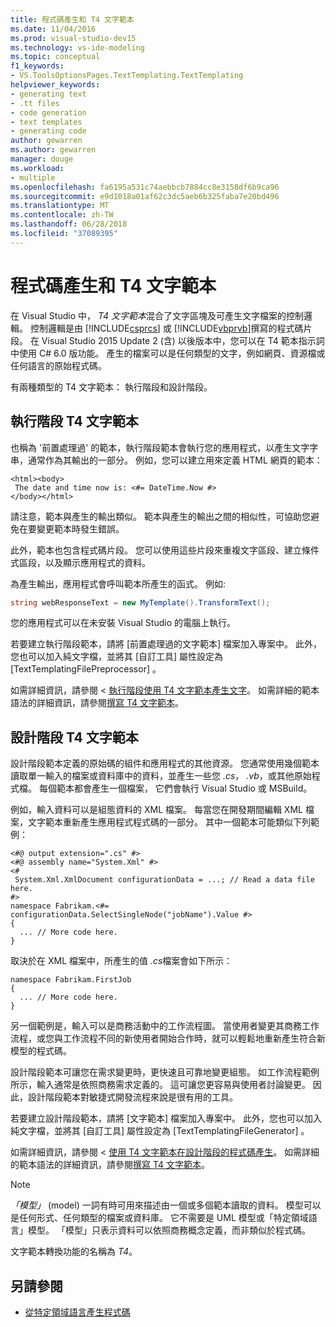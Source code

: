 ```yaml
---
title: 程式碼產生和 T4 文字範本
ms.date: 11/04/2016
ms.prod: visual-studio-dev15
ms.technology: vs-ide-modeling
ms.topic: conceptual
f1_keywords:
- VS.ToolsOptionsPages.TextTemplating.TextTemplating
helpviewer_keywords:
- generating text
- .tt files
- code generation
- text templates
- generating code
author: gewarren
ms.author: gewarren
manager: douge
ms.workload:
- multiple
ms.openlocfilehash: fa6195a531c74aebbcb7884cc8e3158df6b9ca96
ms.sourcegitcommit: e9d1018a01af62c3dc5aeb6b325faba7e20bd496
ms.translationtype: MT
ms.contentlocale: zh-TW
ms.lasthandoff: 06/28/2018
ms.locfileid: "37089395"
---
```

# <a name="code-generation-and-t4-text-templates"></a>程式碼產生和 T4 文字範本

在 Visual Studio 中， *T4 文字範本*混合了文字區塊及可產生文字檔案的控制邏輯。 控制邏輯是由 [!INCLUDE[csprcs](../data-tools/includes/csprcs_md.md)] 或 [!INCLUDE[vbprvb](../code-quality/includes/vbprvb_md.md)]撰寫的程式碼片段。 在 Visual Studio 2015 Update 2 (含) 以後版本中，您可以在 T4 範本指示詞中使用 C# 6.0 版功能。 產生的檔案可以是任何類型的文字，例如網頁、資源檔或任何語言的原始程式碼。

有兩種類型的 T4 文字範本： 執行階段和設計階段。

## <a name="run-time-t4-text-templates"></a>執行階段 T4 文字範本

也稱為 '前置處理過' 的範本，執行階段範本會執行您的應用程式，以產生文字字串，通常作為其輸出的一部分。 例如，您可以建立用來定義 HTML 網頁的範本：

```
<html><body>
 The date and time now is: <#= DateTime.Now #>
</body></html>
```

請注意，範本與產生的輸出類似。 範本與產生的輸出之間的相似性，可協助您避免在要變更範本時發生錯誤。

此外，範本也包含程式碼片段。 您可以使用這些片段來重複文字區段、建立條件式區段，以及顯示應用程式的資料。

為產生輸出，應用程式會呼叫範本所產生的函式。 例如: 

```csharp
string webResponseText = new MyTemplate().TransformText();
```

您的應用程式可以在未安裝 Visual Studio 的電腦上執行。

若要建立執行階段範本，請將 [前置處理過的文字範本]  檔案加入專案中。 此外，您也可以加入純文字檔，並將其 [自訂工具]  屬性設定為 [TextTemplatingFilePreprocessor] 。

如需詳細資訊，請參閱 <<c0> [ 執行階段使用 T4 文字範本產生文字](../modeling/run-time-text-generation-with-t4-text-templates.md)。 如需詳細的範本語法的詳細資訊，請參閱[撰寫 T4 文字範本](../modeling/writing-a-t4-text-template.md)。

## <a name="design-time-t4-text-templates"></a>設計階段 T4 文字範本

設計階段範本定義的原始碼的組件和應用程式的其他資源。 您通常使用幾個範本讀取單一輸入的檔案或資料庫中的資料，並產生一些您 *.cs*， *.vb*，或其他原始程式檔。 每個範本都會產生一個檔案， 它們會執行 Visual Studio 或 MSBuild。

例如，輸入資料可以是組態資料的 XML 檔案。 每當您在開發期間編輯 XML 檔案，文字範本重新產生應用程式程式碼的一部分。 其中一個範本可能類似下列範例：

```
<#@ output extension=".cs" #>
<#@ assembly name="System.Xml" #>
<#
 System.Xml.XmlDocument configurationData = ...; // Read a data file here.
#>
namespace Fabrikam.<#= configurationData.SelectSingleNode("jobName").Value #>
{
  ... // More code here.
}
```

取決於在 XML 檔案中，所產生的值 *.cs*檔案會如下所示：

```
namespace Fabrikam.FirstJob
{
  ... // More code here.
}
```

另一個範例是，輸入可以是商務活動中的工作流程圖。 當使用者變更其商務工作流程，或您與工作流程不同的新使用者開始合作時，就可以輕鬆地重新產生符合新模型的程式碼。

設計階段範本可讓您在需求變更時，更快速且可靠地變更組態。 如工作流程範例所示，輸入通常是依照商務需求定義的。 這可讓您更容易與使用者討論變更。 因此，設計階段範本對敏捷式開發流程來說是很有用的工具。

若要建立設計階段範本，請將 [文字範本]  檔案加入專案中。 此外，您也可以加入純文字檔，並將其 [自訂工具]  屬性設定為 [TextTemplatingFileGenerator] 。

如需詳細資訊，請參閱 <<c0> [ 使用 T4 文字範本在設計階段的程式碼產生](../modeling/design-time-code-generation-by-using-t4-text-templates.md)。 如需詳細的範本語法的詳細資訊，請參閱[撰寫 T4 文字範本](../modeling/writing-a-t4-text-template.md)。

> [!NOTE]
> *「模型」* (model) 一詞有時可用來描述由一個或多個範本讀取的資料。 模型可以是任何形式、任何類型的檔案或資料庫。 它不需要是 UML 模型或「特定領域語言」模型。 「模型」只表示資料可以依照商務概念定義，而非類似於程式碼。

文字範本轉換功能的名稱為 *T4*。

## <a name="see-also"></a>另請參閱

- [從特定領域語言產生程式碼](../modeling/generating-code-from-a-domain-specific-language.md)
